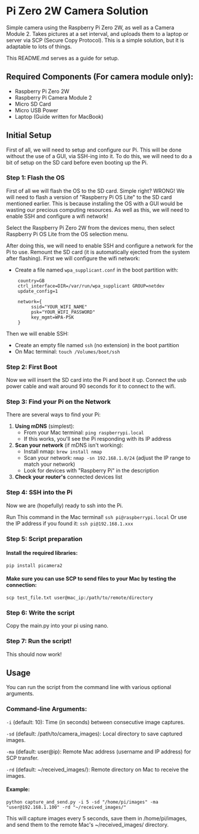 # Pi Zero 2W Camera Solution
Simple camera using the Raspberry Pi Zero 2W, as well as a Camera Module 2. Takes pictures at a set interval, and uploads them to a laptop or server via SCP (Secure Copy Protocol). This is a simple solution, but it is adaptable to lots of things.

This README.md serves as a guide for setup.

## Required Components (For camera module only):
- Raspberry Pi Zero 2W
- Raspberry Pi Camera Module 2
- Micro SD Card
- Micro USB Power
- Laptop (Guide written for MacBook)

## Initial Setup
First of all, we will need to setup and configure our Pi. This will be done without the use of a GUI, via SSH-ing into it. To do this, we will need to do a bit of setup on the SD card before even booting up the Pi.

### Step 1: Flash the OS
First of all we will flash the OS to the SD card. Simple right? WRONG! We will need to flash a version of "Raspberry Pi OS Lite" to the SD card mentioned earlier. This is because installing the OS with a GUI would be wasting our precious computing resources. As well as this, we will need to enable SSH and configure a wifi network!

Select the Raspberry Pi Zero 2W from the devices menu, then select Raspberry Pi OS Lite from the OS selection menu. 

After doing this, we will need to enable SSH and configure a network for the Pi to use. Remount the SD card (it is automatically ejected from the system after flashing). First we will configure the wifi network:
-  Create a file named  `wpa_supplicant.conf`  in the boot partition with:
    
        country=GB
        ctrl_interface=DIR=/var/run/wpa_supplicant GROUP=netdev
        update_config=1
        
        network={
	         ssid="YOUR_WIFI_NAME" 
	         psk="YOUR_WIFI_PASSWORD" 
	         key_mgmt=WPA-PSK
	    }

Then we will enable SSH:
-  Create an empty file named  `ssh`  (no extension) in the boot partition
-   On Mac terminal:  `touch /Volumes/boot/ssh`

### Step 2: First Boot
Now we will insert the SD card into the Pi and boot it up. Connect the usb power cable and wait around 90 seconds for it to connect to the wifi.

### Step 3: Find your Pi on the Network 
There are several ways to find your Pi:

1.  **Using mDNS**  (simplest):
    -   From your Mac terminal:  `ping raspberrypi.local`
    -   If this works, you'll see the Pi responding with its IP address
2.  **Scan your network**  (if mDNS isn't working):
    -   Install nmap:  `brew install nmap`
    -   Scan your network:  `nmap -sn 192.168.1.0/24`  (adjust the IP range to match your network)
    -   Look for devices with "Raspberry Pi" in the description
3.  **Check your router's**  connected devices list

### Step 4: SSH into the Pi
Now we are (hopefully) ready to ssh into the Pi. 

Run This command in the Mac terminal!
`ssh pi@raspberrypi.local`
Or use the IP address if you found it:
`ssh pi@192.168.1.xxx`

### Step 5: Script preparation 
#### Install the required libraries:

`pip install picamera2`

#### Make sure you can use SCP to send files to your Mac by testing the connection:

`scp test_file.txt user@mac_ip:/path/to/remote/directory`
### Step 6: Write the script
Copy the main.py into your pi using nano. 

### Step 7: Run the script!
This should now work! 

## Usage
You can run the script from the command line with various optional arguments.

### Command-line Arguments:

`-i` (default: 10): Time (in seconds) between consecutive image captures.

`-sd` (default: /path/to/camera_images): Local directory to save captured images.

`-ma` (default: user@ip): Remote Mac address (username and IP address) for SCP transfer.

`-rd` (default: ~/received_images/): Remote directory on Mac to receive the images.

#### Example:

`python capture_and_send.py -i 5 -sd "/home/pi/images" -ma "user@192.168.1.100" -rd "~/received_images/"`

This will capture images every 5 seconds, save them in /home/pi/images, and send them to the remote Mac's ~/received_images/ directory.